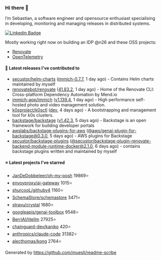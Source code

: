 ### Hi there 👋

I’m Sebastian, a software engineer and opensource enthusiast specialising in developing, monitoring and managing releases in distributed systems.    

[![Linkedin Badge](https://img.shields.io/badge/-LinkedIn-blue?style=flat&logo=Linkedin&logoColor=white&link=https://www.linkedin.com/in/sebastian-poxhofer/)](https://www.linkedin.com/in/sebastian-poxhofer/)

Mostly working right now on building an IDP @n26 and these OSS projects:
- [Renovate](https://github.com/renovatebot/renovate)
- [OpenTelemetry](https://github.com/open-telemetry)



#### 🚀 Latest releases I've contributed to

- [secustor/helm-charts](https://github.com/secustor/helm-charts) ([immich-0.7.7](https://github.com/secustor/helm-charts/releases/tag/immich-0.7.7), 1 day ago) - Contains Helm charts maintained by myself
- [renovatebot/renovate](https://github.com/renovatebot/renovate) ([41.83.2](https://github.com/renovatebot/renovate/releases/tag/41.83.2), 1 day ago) - Home of the Renovate CLI: Cross-platform Dependency Automation by Mend.io
- [immich-app/immich](https://github.com/immich-app/immich) ([v1.139.4](https://github.com/immich-app/immich/releases/tag/v1.139.4), 1 day ago) - High performance self-hosted photo and video management solution.
- [k0sproject/k0sctl](https://github.com/k0sproject/k0sctl) ([dev](https://github.com/k0sproject/k0sctl/releases/tag/dev), 4 days ago) - A bootstrapping and management tool for k0s clusters.
- [backstage/backstage](https://github.com/backstage/backstage) ([v1.42.3](https://github.com/backstage/backstage/releases/tag/v1.42.3), 5 days ago) - Backstage is an open framework for building developer portals
- [awslabs/backstage-plugins-for-aws](https://github.com/awslabs/backstage-plugins-for-aws) ([@aws/genai-plugin-for-backstage@0.3.0](https://github.com/awslabs/backstage-plugins-for-aws/releases/tag/%40aws/genai-plugin-for-backstage%400.3.0), 5 days ago) - AWS plugins for Backstage
- [secustor/backstage-plugins](https://github.com/secustor/backstage-plugins) ([@secustor/backstage-plugin-renovate-backend-module-runtime-docker@2.1.0](https://github.com/secustor/backstage-plugins/releases/tag/%40secustor/backstage-plugin-renovate-backend-module-runtime-docker%402.1.0), 6 days ago) - contains backstage plugins written and maintained by myself

#### ⭐ Latest projects I've starred

- [JanDeDobbeleer/oh-my-posh](https://github.com/JanDeDobbeleer/oh-my-posh) 19869⭐
- [envoyproxy/ai-gateway](https://github.com/envoyproxy/ai-gateway) 1015⭐
- [shurcooL/githubv4](https://github.com/shurcooL/githubv4) 1160⭐
- [SchemaStore/schemastore](https://github.com/SchemaStore/schemastore) 3471⭐
- [stravu/crystal](https://github.com/stravu/crystal) 1680⭐
- [googleapis/genai-toolbox](https://github.com/googleapis/genai-toolbox) 9548⭐
- [BerriAI/litellm](https://github.com/BerriAI/litellm) 27925⭐
- [chainguard-dev/kaniko](https://github.com/chainguard-dev/kaniko) 420⭐
- [anthropics/claude-code](https://github.com/anthropics/claude-code) 31382⭐
- [alecthomas/kong](https://github.com/alecthomas/kong) 2764⭐



Generated by https://github.com/muesli/readme-scribe
